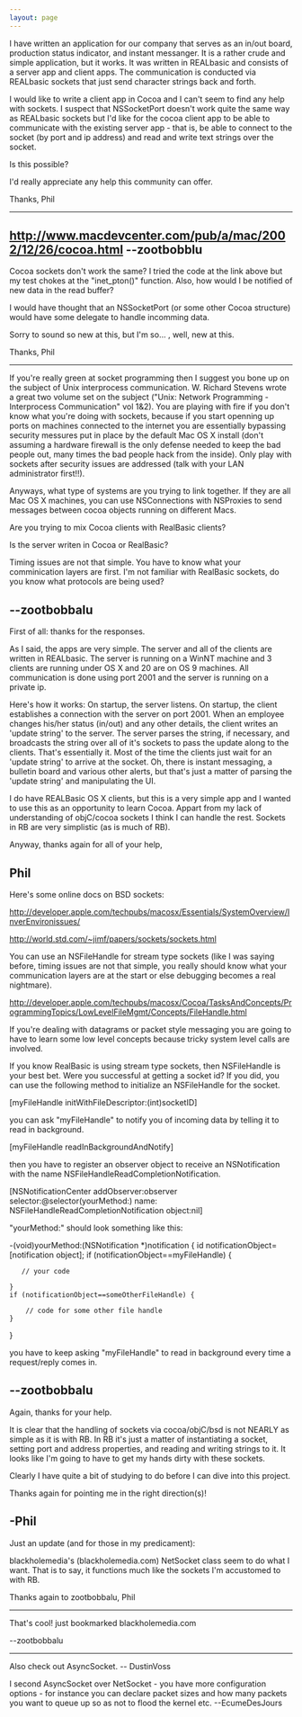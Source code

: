 ```yaml
---
layout: page
---
```


I have written an application for our company  that serves as an in/out board, production status indicator, and instant messanger.  It is a rather crude and simple application, but it works.  It was written in REALbasic and consists of a server app and client apps.  The communication is conducted via REALbasic sockets that just send character strings back and forth.

I would like to write a client app in Cocoa and I can't seem to find any help with sockets.  I suspect that NSSocketPort doesn't work quite the same way as REALbasic sockets but I'd like for the cocoa client app to be able to communicate with the existing server app - that is, be able to connect to the socket (by port and ip address) and read and write text strings over the socket.

Is this possible?

I'd really appreciate any help this community can offer.

Thanks,
Phil

----

http://www.macdevcenter.com/pub/a/mac/2002/12/26/cocoa.html
--zootbobblu
----
Cocoa sockets don't work the same?  I tried the code at the link above but my test chokes at the "inet_pton()" function.  Also, how would I be notified of new data in the read buffer?

I would have thought that an NSSocketPort (or some other Cocoa structure) would have some delegate to handle incomming data.

Sorry to sound so new at this, but I'm so... , well, new at this.

Thanks,
Phil

----

If you're really green at socket programming then I suggest you bone up on the subject of Unix interprocess communication. W. Richard Stevens wrote a great two volume set on the subject ("Unix: Network Programming - Interprocess Communication" vol 1&2). You are playing with fire if you don't know what you're doing with sockets, because if you start openning up ports on machines connected to the internet you are essentially bypassing security messures put in place by the default Mac OS X install (don't assuming a hardware firewall is the only defense needed to keep the bad people out, many times the bad people hack from the inside). Only play with sockets after security issues are addressed (talk with your LAN administrator first!!). 

Anyways, what type of systems are you trying to link together. If they are all Mac OS X machines, you can use NSConnections with NSProxies to send messages between cocoa objects running on different Macs.

Are you trying to mix Cocoa clients with RealBasic clients?

Is the server writen in Cocoa or RealBasic?

Timing issues are not that simple. You have to know what your comminication layers are first. I'm not familiar with RealBasic sockets, do you know what protocols are being used?

--zootbobbalu
----
First of all:  thanks for the responses.

As I said, the apps are very simple.  The server and all of the clients are written in REALbasic.  The server is running on a WinNT machine and 3 clients are running under OS X  and 20 are on OS 9 machines.  All communication is done using port 2001 and the server is running on a private ip.

Here's how it works:  On startup, the server listens.  On startup, the client establishes a connection with the server on port 2001. When an employee changes his/her status (in/out) and any other details, the client writes an 'update string' to the server.  The server parses the string, if necessary, and broadcasts the string over all of it's sockets  to pass the update along to the clients.  That's essentially it.  Most of the time the clients just wait for an 'update string' to arrive at the socket.  Oh, there is instant messaging, a bulletin board and various other alerts, but that's just a matter of parsing the 'update string' and manipulating the UI.

I do have REALBasic OS X clients, but this is a very simple app and I wanted to use this as an opportunity to learn Cocoa.  Appart from my lack of understanding of objC/cocoa sockets I think I can handle the rest.  Sockets in RB are very simplistic (as is much of RB).

Anyway, thanks again for all of your help,

Phil
----

Here's some online docs on BSD sockets:

http://developer.apple.com/techpubs/macosx/Essentials/SystemOverview/InverEnvironissues/

http://world.std.com/~jimf/papers/sockets/sockets.html


You can use an NSFileHandle for stream type sockets (like I was saying before, timing issues are not that simple, you really should know what your communication layers are at the start or else debugging becomes a real nightmare). 

http://developer.apple.com/techpubs/macosx/Cocoa/TasksAndConcepts/ProgrammingTopics/LowLevelFileMgmt/Concepts/FileHandle.html

If you're dealing with datagrams or packet style messaging you are going to have to learn some low level concepts because tricky system level calls are involved. 

If you know RealBasic is using stream type sockets, then NSFileHandle is your best bet. Were you successful at getting a socket id? If you did, you can use the following method to initialize an NSFileHandle for the socket.

[myFileHandle initWithFileDescriptor:(int)socketID]

you can ask "myFileHandle" to notify you of incoming data by telling it to read in background.

[myFileHandle readInBackgroundAndNotify]

then you have to register an observer object to receive an NSNotification with the name   NSFileHandleReadCompletionNotification. 

    
[NSNotificationCenter addObserver:observer 
                                  selector:@selector(yourMethod:) 
                                  name:  NSFileHandleReadCompletionNotification 
                                  object:nil]


"yourMethod:" should look something like this:

    
-(void)yourMethod:(NSNotification *)notification {
   id notificationObject=[notification object];
   if (notificationObject==myFileHandle) {

       // your code

    }
    if (notificationObject==someOtherFileHandle) {

        // code for some other file handle
    }
}


you have to keep asking "myFileHandle" to read in background every time a request/reply comes in.



--zootbobbalu
----
Again, thanks for your help.

It is clear that the handling of sockets via cocoa/objC/bsd is not NEARLY as simple as it is with RB.  In RB it's just a matter of instantiating a socket, setting port and address properties, and reading and writing strings to it.  It looks like I'm going to have to get my hands dirty with these sockets.

Clearly I have quite a bit of studying to do before I can dive into this project.

Thanks again for pointing me in the right direction(s)!

-Phil
----
Just an update (and for those in my predicament):

blackholemedia's (blackholemedia.com) NetSocket class seem to do what I want.  That is to say, it functions much like the sockets I'm accustomed to with RB.

Thanks again to zootbobbalu,
Phil

----

That's cool! just bookmarked blackholemedia.com

--zootbobbalu

----

Also check out AsyncSocket. -- DustinVoss

I second AsyncSocket over NetSocket - you have more configuration options - for instance you can declare packet sizes and how many packets you want to queue up so as not to flood the kernel etc.  --EcumeDesJours
